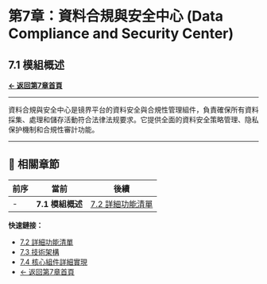 # 第7章：資料合規與安全中心 (Data Compliance and Security Center)

## 7.1 模組概述

**[← 返回第7章首頁](ch7-index.md)**

---

資料合規與安全中心是镜界平台的資料安全與合規性管理組件，負責確保所有資料採集、處理和儲存活動符合法律法规要求。它提供全面的資料安全策略管理、隐私保护機制和合規性審計功能。

---

## 📑 相關章節

| 前序 | 當前 | 後續 |
|-----|------|------|
| - | **7.1 模組概述** | [7.2 詳細功能清單](ch7-2-詳細功能清單.md) |

**快速鏈接：**
- [7.2 詳細功能清單](ch7-2-詳細功能清單.md)
- [7.3 技術架構](ch7-3-技術架構.md)
- [7.4 核心組件詳細實現](ch7-4-核心組件詳細實現.md)
- [← 返回第7章首頁](ch7-index.md)
